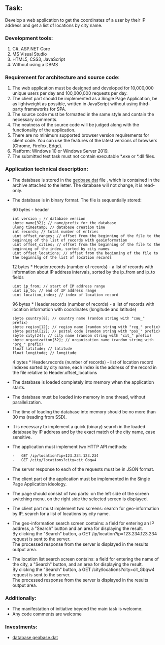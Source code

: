 ## Task:  

Develop a web application to get the coordinates of a user by their IP address and get a list of locations by city name.

### Development tools:  

1.  C#, ASP.NET Core  
2.  MS Visual Studio  
3.  HTML5, CSS3, JavaScript
4.  Without using a DBMS  
    

### Requirement for architecture and source code:

1.  The web application must be designed and developed for 10,000,000 unique users per day and 100,000,000 requests per day.
2.  The client part should be implemented as a Single Page Application, be as lightweight as possible, written in JavaScript without using third-party frameworks for SPA.
3.  The source code must be formatted in the same style and contain the necessary comments.
4.  The neatness of the source code will be judged along with the functionality of the application.
5.  There are no minimum supported browser version requirements for client code. You can use the features of the latest versions of browsers (Chrome, Firefox, Edge).
6.  Platform: Windows 10 or Windows Server 2019.
7.  The submitted test task must not contain executable *.exe or *.dll files.

### Application technical description:

-   The database is stored in the [geobase.dat](https://github.com/kokosda/geo-base-search/blob/main/artifacts/test-dot-net-geobase.zip) file , which is contained in the archive attached to the letter. The database will not change, it is read-only.
-   The database is in binary format. The file is sequentially stored:  
    
    60 bytes - header
    
		int version ; // database version 
		sbyte name[32]; // name/prefix for the database 
		ulong timestamp; // database creation time 
		int records; // total number of entries 
		uint offset_ranges; // offset from the beginning of the file to the beginning of the list of records with geoinformation 
		uint offset_cities; // offset from the beginning of the file to the beginning of the index, sorted by city names 
		uint offset_locations; // offset from the beginning of the file to the beginning of the list of location records
    
    12 bytes * Header.records (number of records) - a list of records with information about IP address intervals, sorted by the ip_from and ip_to fields
    
	    uint ip_from; // start of IP address range 
	    uint ip_to; // end of IP address range 
	    uint location_index; // index of location record
    
    96 bytes * Header.records (number of records) - a list of records with location information with coordinates (longitude and latitude)
    
	    sbyte country[8]; // country name (random string with "cou_" prefix) 
	    sbyte region[12]; // region name (random string with "reg_" prefix) 
	    sbyte postal[12]; // postal code (random string with "pos_" prefix) 
	    sbyte city[24]; // city name (random string with "cit_" prefix) 
	    sbyte organization[32]; // organization name (random string with "org_" prefix) 
	    float latitude; // latitude 
	    float longitude; // longitude
    
    4 bytes * Header.records (number of records) - list of location record indexes sorted by city name, each index is the address of the record in the file relative to Header.offset_locations
    
-   The database is loaded completely into memory when the application starts.
-   The database must be loaded into memory in one thread, without parallelization.  
    
-   The time of loading the database into memory should be no more than 30 ms (reading from SSD).  
    
-   It is necessary to implement a quick (binary) search in the loaded database by IP address and by the exact match of the city name, case sensitive.

-   The application must implement two HTTP API methods:  
    
	    -   GET /ip/location?ip=123.234.123.234
	    -   GET /city/locations?city=cit_Gbqw4  
        
    The server response to each of the requests must be in JSON format.  
    
-   The client part of the application must be implemented in the Single Page Application ideology.  
    
-   The page should consist of two parts: on the left side of the screen switching menu, on the right side the selected screen is displayed.  
    
-   The client part must implement two screens: search for geo-information by IP, search for a list of locations by city name.  
    
-   The geo-information search screen contains: a field for entering an IP address, a "Search" button and an area for displaying the result.  
    By clicking the "Search" button, a GET /ip/location?ip=123.234.123.234 request is sent to the server.  
    The processed response from the server is displayed in the results output area.  
    
-   The location list search screen contains: a field for entering the name of the city, a "Search" button, and an area for displaying the result.  
    By clicking the "Search" button, a GET /city/locations?city=cit_Gbqw4 request is sent to the server.  
    The processed response from the server is displayed in the results output area.  
    

### Additionally:

-   The manifestation of initiative beyond the main task is welcome.
-   Any code comments are welcome

### Investments:

-   [database geobase.dat](https://github.com/kokosda/geo-base-search/blob/main/artifacts/test-dot-net-geobase.zip)
